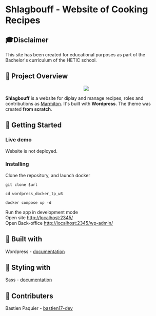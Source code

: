 # Shlagbouff - Website of Cooking Recipes

## 🎓Disclaimer

This site has been created for educational purposes as part of the Bachelor's curriculum of the HETIC school.

## 🍔 Project Overview
<p align="center">
  <img src="screenshot.png">
</p>

**Shlagbouff** is a website for diplay and manage recipes, roles and contributions as [Marmiton](https://www.marmiton.org/). It's built with **Wordpress**. The theme was created **from scratch**. 

## 🚀 Getting Started

### Live demo

Website is not deployed.

### Installing

Clone the repository, and launch docker

```
git clone $url
```

```
cd wordpress_docker_tp_w3
```

```
docker compose up -d
```

Run the app in development mode\
Open site [http://localhost:2345/](http://localhost:2345/)\
Open Back-office [http://localhost:2345/wp-admin/](http://localhost:2345/wp-admin/)

## 🔨 Built with

Wordpress - [documentation](https://fr.wordpress.org/support/)

## 🎨 Styling with

Sass - [documentation](https://sass-lang.com/documentation/)

## 👥 Contributers

Bastien Paquier - [bastien17-dev](https://github.com/bastien17-dev)
